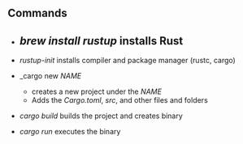 ## Commands

- _brew install rustup_ installs Rust
  - 
- _rustup-init_ installs compiler and package manager (rustc, cargo)

- _cargo new _NAME_
  - creates a new project under the _NAME_
  - Adds the _Cargo.toml_, _src_, and other files and folders

- _cargo build_  builds the project and creates binary
- _cargo run_ executes the binary